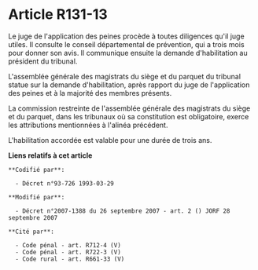 # Article R131-13

Le juge de l'application des peines procède à toutes diligences qu'il juge utiles. Il consulte le conseil départemental de
prévention, qui a trois mois pour donner son avis. Il communique ensuite la demande d'habilitation au président du tribunal.

L'assemblée générale des magistrats du siège et du parquet du tribunal statue sur la demande d'habilitation, après rapport du
juge de l'application des peines et à la majorité des membres présents.

La commission restreinte de l'assemblée générale des magistrats du siège et du parquet, dans les tribunaux où sa constitution
est obligatoire, exerce les attributions mentionnées à l'alinéa précédent.

L'habilitation accordée est valable pour une durée de trois ans.

**Liens relatifs à cet article**

	**Codifié par**:

	  - Décret n°93-726 1993-03-29

	**Modifié par**:

	  - Décret n°2007-1388 du 26 septembre 2007 - art. 2 () JORF 28 septembre 2007

	**Cité par**:

	  - Code pénal - art. R712-4 (V)
	  - Code pénal - art. R722-3 (V)
	  - Code rural - art. R661-33 (V)
